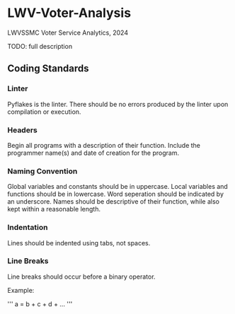 # LWV-Voter-Analysis
LWVSSMC Voter Service Analytics, 2024

TODO: full description


## Coding Standards

### Linter

Pyflakes is the linter. There should be no errors produced by the linter upon compilation or execution.

### Headers

Begin all programs with a description of their function. Include the programmer name(s) and date of creation for the program.

### Naming Convention

Global variables and constants should be in uppercase. Local variables and functions should be in lowercase. Word seperation should be indicated by an underscore. Names should be descriptive of their function, while also kept within a reasonable length.

### Indentation

Lines should be indented using tabs, not spaces.

### Line Breaks

Line breaks should occur before a binary operator.

Example:

'''
a = b
    + c
    + d
    + ...
'''


